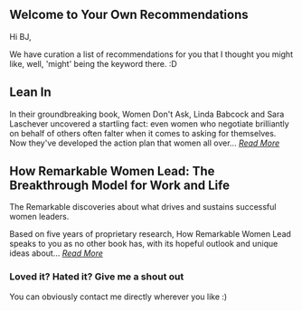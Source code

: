 ## Welcome to Your Own Recommendations

Hi BJ, 

We have curation a list of recommendations for you that I thought you might like, well, 'might' being the keyword there. :D 

## Lean In

In their groundbreaking book, Women Don't Ask, Linda Babcock and Sara Laschever uncovered a startling fact: even women who negotiate brilliantly on behalf of others often falter when it comes to asking for themselves. Now they've developed the action plan that women all over... *[Read More](https://wes-edu.in/bj01-01)*

## How Remarkable Women Lead: The Breakthrough Model for Work and Life

The Remarkable discoveries about what drives and sustains successful women leaders.

Based on five years of proprietary research, How Remarkable Women Lead speaks to you as no other book has, with its hopeful outlook and unique ideas about... *[Read More](https://wes-edu.in/bj01-02)*

### Loved it? Hated it? Give me a shout out

You can obviously contact me directly wherever you like :)

